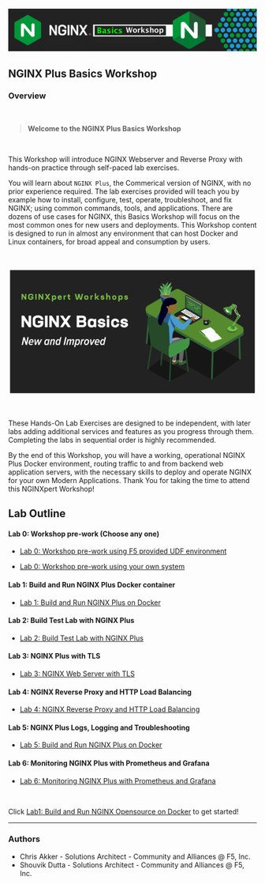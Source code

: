 ![NGINX NIC](media/basics-workshop-banner.png)

## NGINX Plus Basics Workshop

### Overview

<br/>

> **Welcome to the NGINX Plus Basics Workshop**

<br/>

This Workshop will introduce NGINX Webserver and Reverse Proxy with hands-on practice through self-paced lab exercises.  

You will learn about `NGINX Plus`, the Commerical version of NGINX, with no prior experience required. The lab exercises provided will teach you by example how to install, configure, test, operate, troubleshoot, and fix NGINX; using common commands, tools, and applications. There are dozens of use cases for NGINX, this Basics Workshop will focus on the most common ones for new users and deployments. This Workshop content is designed to run in almost any environment that can host Docker and Linux containers, for broad appeal and consumption by users.

<br/>

![NGINXpert Desk](media/nginx-workshop-desk.png)

<br/>

These Hands-On Lab Exercises are designed to be independent, with later labs adding additional services and features as you progress through them. Completing the labs in sequential order is highly recommended.

By the end of this Workshop, you will have a working, operational NGINX Plus Docker environment, routing traffic to and from backend web application servers, with the necessary skills to deploy and operate NGINX for your own Modern Applications. Thank You for taking the time to attend this NGINXpert Workshop!

## Lab Outline

#### Lab 0: Workshop pre-work (Choose any one)

- [Lab 0: Workshop pre-work using F5 provided UDF environment](lab0/readme.md)
  
- [Lab 0: Workshop pre-work using your own system](lab0/prerequisites.md)

#### Lab 1: Build and Run NGINX Plus Docker container

- [Lab 1: Build and Run NGINX Plus on Docker](lab1/readme.md)

#### Lab 2: Build Test Lab with NGINX Plus

- [Lab 2: Build Test Lab with NGINX Plus](lab2/readme.md)

#### Lab 3: NGINX Plus with TLS

- [Lab 3: NGINX Web Server with TLS](lab3/readme.md)

#### Lab 4: NGINX Reverse Proxy and HTTP Load Balancing

- [Lab 4: NGINX Reverse Proxy and HTTP Load Balancing](lab4/readme.md)

#### Lab 5: NGINX Plus Logs, Logging and Troubleshooting

- [Lab 5: Build and Run NGINX Plus on Docker](lab5/readme.md)

#### Lab 6: Monitoring NGINX Plus with Prometheus and Grafana

- [Lab 6: Monitoring NGINX Plus with Prometheus and Grafana](lab6/readme.md)

<br/>

Click [Lab1: Build and Run NGINX Opensource on Docker](lab1/readme.md) to get started!

------------

### Authors

- Chris Akker - Solutions Architect - Community and Alliances @ F5, Inc.
- Shouvik Dutta - Solutions Architect - Community and Alliances @ F5, Inc.
